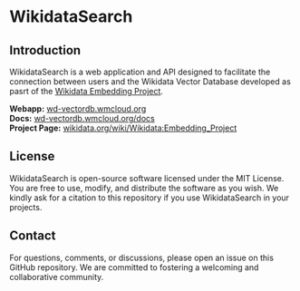 # WikidataSearch

## Introduction
WikidataSearch is a web application and API designed to facilitate the connection between users and the Wikidata Vector Database developed as pasrt of the [Wikidata Embedding Project](https://www.wikidata.org/wiki/Wikidata:Embedding_Project).

**Webapp:** [wd-vectordb.wmcloud.org](https://wd-vectordb.wmcloud.org/) \
**Docs:** [wd-vectordb.wmcloud.org/docs](https://wd-vectordb.wmcloud.org/docs) \
**Project Page:** [wikidata.org/wiki/Wikidata:Embedding_Project](https://www.wikidata.org/wiki/Wikidata:Embedding_Project)

## License
WikidataSearch is open-source software licensed under the MIT License. You are free to use, modify, and distribute the software as you wish. We kindly ask for a citation to this repository if you use WikidataSearch in your projects.

## Contact
For questions, comments, or discussions, please open an issue on this GitHub repository. We are committed to fostering a welcoming and collaborative community.
